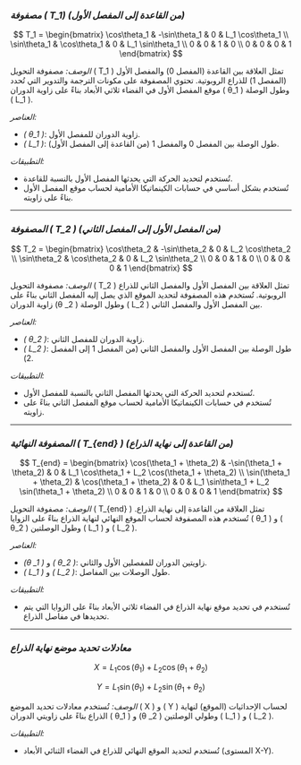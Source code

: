 ### *مصفوفة \( T_1\) (من القاعدة إلى المفصل الأول)*

$$
T_1 =
\begin{bmatrix}
\cos\theta_1 & -\sin\theta_1 & 0 & L_1 \cos\theta_1 \\
\sin\theta_1 & \cos\theta_1 & 0 & L_1 \sin\theta_1 \\
0 & 0 & 1 & 0 \\
0 & 0 & 0 & 1
\end{bmatrix}
$$

*الوصف:*
مصفوفة التحويل \( T_1 \) تمثل العلاقة بين القاعدة (المفصل 0) والمفصل الأول (المفصل 1) للذراع الروبوتية. تحتوي المصفوفة على مكونات الترجمة والتدوير التي تُحدد موقع المفصل الأول في الفضاء ثلاثي الأبعاد بناءً على زاوية الدوران \( θ_1 \) وطول الوصلة \( L_1 \).

*العناصر:*
- *\( θ_1 \)*: زاوية الدوران للمفصل الأول.
- *\( L_1 \)*: طول الوصلة بين المفصل 0 والمفصل 1 (من القاعدة إلى المفصل الأول).

*التطبيقات:*
- تُستخدم لتحديد الحركة التي يحدثها المفصل الأول بالنسبة للقاعدة.
- تُستخدم بشكل أساسي في حسابات الكينماتيكا الأمامية لحساب موقع المفصل الأول بناءً على زاويته.

---

### *المصفوفة \( T_2 \) (من المفصل الأول إلى المفصل الثاني)*

$$
T_2 =
\begin{bmatrix}
\cos\theta_2 & -\sin\theta_2 & 0 & L_2 \cos\theta_2 \\
\sin\theta_2 & \cos\theta_2 & 0 & L_2 \sin\theta_2 \\
0 & 0 & 1 & 0 \\
0 & 0 & 0 & 1
\end{bmatrix}
$$

*الوصف:*
مصفوفة التحويل \( T_2 \) تمثل العلاقة بين المفصل الأول والمفصل الثاني للذراع الروبوتية. تُستخدم هذه المصفوفة لتحديد الموقع الذي يصل إليه المفصل الثاني بناءً على زاوية الدوران \(θ _2 \) وطول الوصلة \( L_2 \) بين المفصل الأول والمفصل الثاني.

*العناصر:*
- *\( θ_2 \)*: زاوية الدوران للمفصل الثاني.
- *\( L_2 \)*: طول الوصلة بين المفصل الأول والمفصل الثاني (من المفصل 1 إلى المفصل 2).

*التطبيقات:*
- تُستخدم لتحديد الحركة التي يحدثها المفصل الثاني بالنسبة للمفصل الأول.
- تُستخدم في حسابات الكينماتيكا الأمامية لحساب موقع المفصل الثاني بناءً على زاويته.

---

### *المصفوفة النهائية \( T_{end} \) (من القاعدة إلى نهاية الذراع)*

$$
T_{end} =
\begin{bmatrix}
\cos(\theta_1 + \theta_2) & -\sin(\theta_1 + \theta_2) & 0 & L_1 \cos\theta_1 + L_2 \cos(\theta_1 + \theta_2) \\
\sin(\theta_1 + \theta_2) & \cos(\theta_1 + \theta_2) & 0 & L_1 \sin\theta_1 + L_2 \sin(\theta_1 + \theta_2) \\
0 & 0 & 1 & 0 \\
0 & 0 & 0 & 1
\end{bmatrix}
$$

*الوصف:*
مصفوفة التحويل \( T_{end} \) تمثل العلاقة من القاعدة إلى نهاية الذراع. تُستخدم هذه المصفوفة لحساب الموقع النهائي لنهاية الذراع بناءً على الزوايا \( θ_1 \) و \( θ_2 \) وطول الوصلتين \( L_1 \) و \( L_2 \).

*العناصر:*
- *\(θ _1 \)* و *\( θ_2 \)*: زاويتين الدوران للمفصلين الأول والثاني.
- *\( L_1 \)* و *\( L_2 \)*: طول الوصلات بين المفاصل.

*التطبيقات:*
- تُستخدم في تحديد موقع نهاية الذراع في الفضاء ثلاثي الأبعاد بناءً على الزوايا التي يتم تحديدها في مفاصل الذراع.

---

### *معادلات تحديد موضع نهاية الذراع*

$$
X = L_1 \cos(\theta_1) + L_2 \cos(\theta_1 + \theta_2)
$$

$$
Y = L_1 \sin(\theta_1) + L_2 \sin(\theta_1 + \theta_2)
$$

*الوصف:*
تُستخدم معادلات تحديد الموضع \( X \) و \( Y \) لحساب الإحداثيات (الموقع) لنهاية الذراع بناءً على زاويتي الدوران \( θ_1 \) و \(θ _2 \) وطولي الوصلتين \( L_1 \) و \( L_2 \).

*التطبيقات:*
- تُستخدم لتحديد الموقع النهائي للذراع في الفضاء الثنائي الأبعاد (المستوى X-Y).


